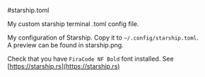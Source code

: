 #starship.toml

My custom starship terminal .toml config file.

My configuration of Starship. Copy it to `~/.config/starship.toml`.   
A preview can be found in starship.png.

Check that you have `FiraCode NF Bold` font installed. See [https://starship.rs](https://starship.rs)


